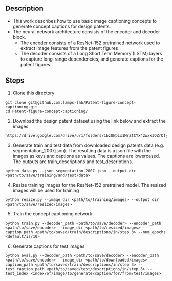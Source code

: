 ## Description
- This work describes how to use basic image captioning concepts to generate concept captions for design patents. 
- The neural network architecture consists of the encoder and decoder block.
  - The encoder consists of a ResNet-152 pretrained network used to extract image features from the patent figures
  - The decoder consists of a Long Short Term Memory (LSTM) layers to capture long-range dependencies, and generate captions for the patent figures.
  
## Steps
1. Clone this directory
```
git clone git@github.com:lamps-lab/Patent-figure-concept-captioning.git
cd Patent-figure-concept-captioning/
```
2. Download the design patent dataset using the link below and extract the images
```
https://drive.google.com/drive/u/1/folders/1bzUWpix1MrZtCYx42wxx3QZrQfyNT0rC
```
3. Generate train and test data from downloaded design patents data (e.g. segmentation_2007.json). The resulting data is a json file with the images as keys and captions as values. The captions are lowercased. The outputs are train_descriptions and test_descriptions.
```
python data.py --json segmentation_2007.json --output_dir <path/to/save/training/and/test/data>
```
4. Resize training images for the ResNet-152 pretrained model. The resized images will be used for training
```
python resize.py --image_dir <path/to/training/images> --output_dir <path/to/save/resized/images>
```
5. Train the concept captioning network
```
python train.py --decoder_path <path/to/save/decoder> --encoder_path <path/to/save/encoder> --image_dir <path/to/resized/images> --caption_path <path/to/saved/train/descriptions/in/step 3> --num_epochs <default/is/10> 
```
6. Generate captions for test images
```
python eval.py --decoder_path <path/to/save/decoder> --encoder_path <path/to/save/encoder> --image_dir <path/to/downloaded/images> --caption_path <path/to/saved/train/descriptions/in/step 3> --test_caption_path <path/to/saved/test/descriptions/in/step 3> --test_index <index/of/image/to/generate/caption/for/from/test/images>
```
